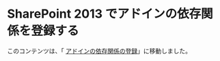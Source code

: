 
# SharePoint 2013 でアドインの依存関係を登録する

このコンテンツは、「 [アドインの依存関係の登録](important-aspects-of-the-sharepoint-add-in-architecture-and-development-landscap.md#RegisterDependency)」に移動しました。
  
    
    


